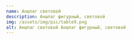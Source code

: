 ```yaml
---
name: Аншлаг световой
description: Аншлаг фигурный, световой
img: /assets/img/pic/table9.png
alt: Аншлаг световой Аншлаг фигурный, световой
---
```

